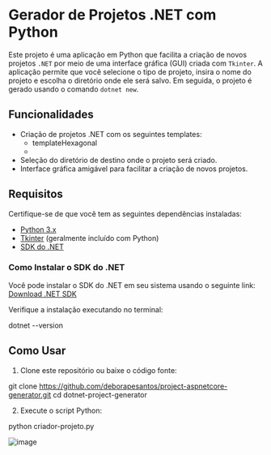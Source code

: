 # Gerador de Projetos .NET com Python

Este projeto é uma aplicação em Python que facilita a criação de novos projetos `.NET` por meio de uma interface gráfica (GUI) criada com `Tkinter`. A aplicação permite que você selecione o tipo de projeto, insira o nome do projeto e escolha o diretório onde ele será salvo. Em seguida, o projeto é gerado usando o comando `dotnet new`.

## Funcionalidades

- Criação de projetos .NET com os seguintes templates:
  - templateHexagonal
  - 
- Seleção do diretório de destino onde o projeto será criado.
- Interface gráfica amigável para facilitar a criação de novos projetos.

## Requisitos

Certifique-se de que você tem as seguintes dependências instaladas:

- [Python 3.x](https://www.python.org/downloads/)
- [Tkinter](https://docs.python.org/3/library/tkinter.html) (geralmente incluído com Python)
- [SDK do .NET](https://dotnet.microsoft.com/download)

### Como Instalar o SDK do .NET

Você pode instalar o SDK do .NET em seu sistema usando o seguinte link:  
[Download .NET SDK](https://dotnet.microsoft.com/en-us/download/dotnet)

Verifique a instalação executando no terminal:

dotnet --version

## Como Usar

1. Clone este repositório ou baixe o código fonte:

 git clone https://github.com/deborapesantos/project-aspnetcore-generator.git
 cd dotnet-project-generator

2. Execute o script Python:

  python criador-projeto.py

  ![image](https://github.com/user-attachments/assets/ab25bc08-c5d3-45f5-8b43-0dfdb0b86e4f)


 
